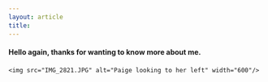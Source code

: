 ```yaml
---
layout: article
title: 
---
```

#### Hello again, thanks for wanting to know more about me. 

<p align="center">
	
	<img src="IMG_2821.JPG" alt="Paige looking to her left" width="600"/>

</p>




